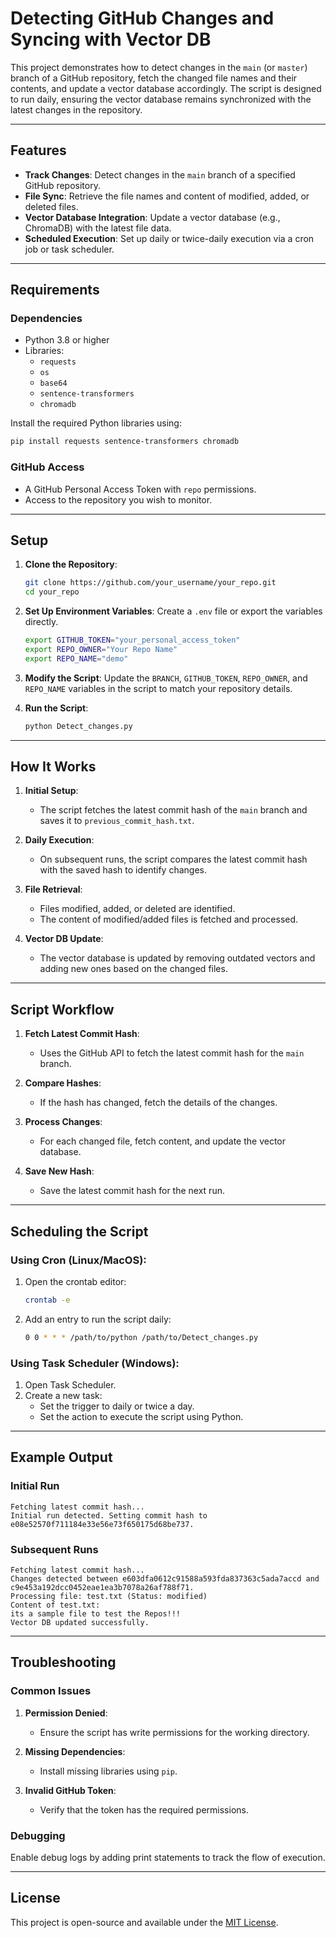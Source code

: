 # Detecting GitHub Changes and Syncing with Vector DB

This project demonstrates how to detect changes in the `main` (or `master`) branch of a GitHub repository, fetch the changed file names and their contents, and update a vector database accordingly. The script is designed to run daily, ensuring the vector database remains synchronized with the latest changes in the repository.

---

## Features
- **Track Changes**: Detect changes in the `main` branch of a specified GitHub repository.
- **File Sync**: Retrieve the file names and content of modified, added, or deleted files.
- **Vector Database Integration**: Update a vector database (e.g., ChromaDB) with the latest file data.
- **Scheduled Execution**: Set up daily or twice-daily execution via a cron job or task scheduler.

---

## Requirements
### Dependencies
- Python 3.8 or higher
- Libraries:
  - `requests`
  - `os`
  - `base64`
  - `sentence-transformers`
  - `chromadb`

Install the required Python libraries using:
```bash
pip install requests sentence-transformers chromadb
```

### GitHub Access
- A GitHub Personal Access Token with `repo` permissions.
- Access to the repository you wish to monitor.

---

## Setup

1. **Clone the Repository**:
   ```bash
   git clone https://github.com/your_username/your_repo.git
   cd your_repo
   ```

2. **Set Up Environment Variables**:
   Create a `.env` file or export the variables directly.
   ```bash
   export GITHUB_TOKEN="your_personal_access_token"
   export REPO_OWNER="Your Repo Name"
   export REPO_NAME="demo"
   ```

3. **Modify the Script**:
   Update the `BRANCH`, `GITHUB_TOKEN`, `REPO_OWNER`, and `REPO_NAME` variables in the script to match your repository details.

4. **Run the Script**:
   ```bash
   python Detect_changes.py
   ```

---

## How It Works

1. **Initial Setup**:
   - The script fetches the latest commit hash of the `main` branch and saves it to `previous_commit_hash.txt`.

2. **Daily Execution**:
   - On subsequent runs, the script compares the latest commit hash with the saved hash to identify changes.

3. **File Retrieval**:
   - Files modified, added, or deleted are identified.
   - The content of modified/added files is fetched and processed.

4. **Vector DB Update**:
   - The vector database is updated by removing outdated vectors and adding new ones based on the changed files.

---

## Script Workflow

1. **Fetch Latest Commit Hash**:
   - Uses the GitHub API to fetch the latest commit hash for the `main` branch.

2. **Compare Hashes**:
   - If the hash has changed, fetch the details of the changes.

3. **Process Changes**:
   - For each changed file, fetch content, and update the vector database.

4. **Save New Hash**:
   - Save the latest commit hash for the next run.

---

## Scheduling the Script

### Using Cron (Linux/MacOS):
1. Open the crontab editor:
   ```bash
   crontab -e
   ```
2. Add an entry to run the script daily:
   ```bash
   0 0 * * * /path/to/python /path/to/Detect_changes.py
   ```

### Using Task Scheduler (Windows):
1. Open Task Scheduler.
2. Create a new task:
   - Set the trigger to daily or twice a day.
   - Set the action to execute the script using Python.

---

## Example Output

### Initial Run
```
Fetching latest commit hash...
Initial run detected. Setting commit hash to e08e52570f711184e33e56e73f650175d68be737.
```

### Subsequent Runs
```
Fetching latest commit hash...
Changes detected between e603dfa0612c91588a593fda837363c5ada7accd and c9e453a192dcc0452eae1ea3b7078a26af788f71.
Processing file: test.txt (Status: modified)
Content of test.txt:
its a sample file to test the Repos!!!
Vector DB updated successfully.
```

---

## Troubleshooting

### Common Issues

1. **Permission Denied**:
   - Ensure the script has write permissions for the working directory.

2. **Missing Dependencies**:
   - Install missing libraries using `pip`.

3. **Invalid GitHub Token**:
   - Verify that the token has the required permissions.

### Debugging
Enable debug logs by adding print statements to track the flow of execution.

---

## License
This project is open-source and available under the [MIT License](LICENSE).

